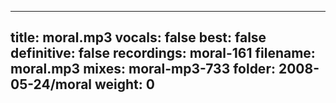 
---
title: moral.mp3
vocals: false
best: false
definitive: false
recordings: moral-161
filename: moral.mp3
mixes: moral-mp3-733
folder: 2008-05-24/moral
weight: 0
---
